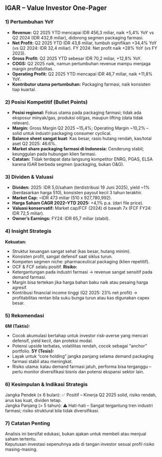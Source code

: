 ## IGAR – Value Investor One-Pager

### 1) Pertumbuhan YoY
- **Revenue:** Q2 2025 YTD mencapai IDR 456,3 miliar, naik +5,4% YoY vs Q2 2024 (IDR 432,8 miliar), didorong segmen packaging farmasi.
- **Net Profit:** Q2 2025 YTD IDR 43,8 miliar, tumbuh signifikan +34,4% YoY (vs Q2 2024: IDR 32,4 miliar). FY 2024: Net profit naik +28% YoY (vs FY 2023).
- **Gross Profit:** Q2 2025 YTD sebesar IDR 70,2 miliar, +12,8% YoY.
- **COGS:** Q2 2025 naik, namun pertumbuhan revenue mampu menjaga margin profitabilitas.
- **Operating Profit:** Q2 2025 YTD mencapai IDR 46,7 miliar, naik +11,8% YoY.
- **Kontributor utama pertumbuhan:** Packaging farmasi, naik konsisten tiap kuartal. 

### 2) Posisi Kompetitif (Bullet Points)
- **Posisi regional:** Fokus utama pada packaging farmasi; tidak ada eksposur minyak/gas, produksi oil/gas, maupun lifting (data tidak relevan).
- **Margin:** Gross Margin Q2 2025 ~15,4%; Operating Margin ~10,2% – solid untuk industri packaging consumer cyclical.
- **Balance sheet sangat kuat**: Kas besar, rasio hutang rendah, kas/total aset Q2 2025: 46.6%.
- **Market share packaging farmasi di Indonesia:** Cenderung stabil; keunggulan pada hubungan klien farmasi.
- **Catatan:** Tidak terdapat data langsung kompetitor ENRG, PGAS, ELSA karena IGAR berbeda segmen (packaging, bukan O&G).

### 3) Dividen & Valuasi
- **Dividen:** 2025: IDR 5,0/saham (terdistribusi 19 Juni 2025), yield ~1% (berdasarkan harga 510), konsisten payout kecil 3 tahun terakhir.
- **Market Cap:** ~IDR 473 miliar (510 x 927,780,992).
- **Harga Saham CAGR 2022–YTD 2025:** +4,1% p.a. (dari file price).
- **Valuasi konservatif:** Market cap/FCF (2024) di bawah 7x (FCF FY24: IDR 72,5 miliar).
- **Owner’s Earnings:** FY24: IDR 65,7 miliar (stabil).

### 4) Insight Strategis
**Kekuatan:**
- Struktur keuangan sangat sehat (kas besar, hutang minim).
- Konsisten profit, sangat defensif saat siklus turun.
- Kompeten segmen niche: pharmaceutical packaging (klien repetitif).
- OCF & FCF selalu positif.
**Risiko:**
- Ketergantungan pada industri farmasi → revenue sangat sensitif pada demand farmasi.
- Margin bisa tertekan jika harga bahan baku naik atau pesaing harga agresif.
- Kontribusi financial income tinggi (Q2 2025: 23% net profit) → profitabilitas rentan bila suku bunga turun atau kas digunakan capex besar.

### 5) Rekomendasi
**6M (Taktis):**
- Cocok akumulasi bertahap untuk investor risk-averse yang mencari defensif, yield kecil, dan proteksi modal.
- Potensi upside terbatas, volatilitas rendah, cocok sebagai “anchor” portfolio.
**5Y (Tesis):**
- Layak untuk “core holding” jangka panjang selama demand packaging farmasi stabil atau meningkat.
- Risiko utama: kalau demand farmasi jatuh, performa bisa terganggu – perlu monitor diversifikasi bisnis dan potensi ekspansi sektor lain.

### 6) Kesimpulan & Indikasi Strategis
Jangka Pendek (≤ 6 bulan): ✅ Positif – Kinerja Q2 2025 solid, risiko rendah, arus kas kuat, dividen tetap.  
Jangka Panjang (> 5 tahun): ⚠️ Hati-hati – Sangat tergantung tren industri farmasi; risiko struktural bila tidak diversifikasi.

### 7) Catatan Penting
Analisis ini bersifat edukasi, bukan ajakan untuk membeli atau menjual saham tertentu.  
Keputusan investasi sepenuhnya ada di tangan investor sesuai profil risiko masing-masing.